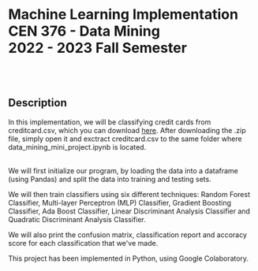 <h1> Machine Learning Implementation CEN 376 - Data Mining<br/>2022 - 2023 Fall Semester</h1><br/><br/>



<h2> Description </h2>
In this implementation, we will be classifying credit cards from creditcard.csv, which you can download <a href="https://1drv.ms/u/s!AvdBsrSZ6YEmgQwa4ID3EdIP9XXV?e=rV9yAp">here</a>. After downloading the .zip file, simply open it and exctract creditcard.csv to the same folder where data_mining_mini_project.ipynb is located.</br></br>

We will first initialize our program, by loading the data into a dataframe (using Pandas) and split the data into training and testing sets.

We will then train classifiers using six different techniques: Random Forest Classifier, Multi-layer Perceptron (MLP) Classifier, Gradient Boosting Classifier, Ada Boost Classifier, Linear Discriminant Analysis Classifier and Quadratic Discriminant Analysis Classifier.

We will also print the confusion matrix, classification report and accoracy score for each classification that we've made.</br>

This project has been implemented in Python, using Google Colaboratory.<br/>
